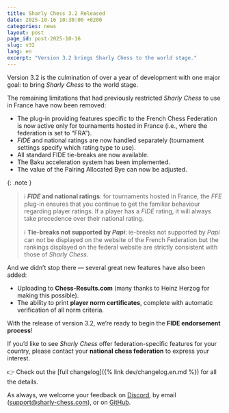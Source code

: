 ```yaml
---
title: Sharly Chess 3.2 Released
date: 2025-10-16 10:30:00 +0200
categories: news
layout: post
page_id: post-2025-10-16
slug: v32
lang: en
excerpt: "Version 3.2 brings Sharly Chess to the world stage."
---
```


Version 3.2 is the culmination of over a year of development with one major goal: to bring *Sharly Chess* to the world stage.

The remaining limitations that had previously restricted *Sharly Chess* to use in France have now been removed:

- The plug-in providing features specific to the French Chess Federation is now active only for tournaments hosted in France (i.e., where the federation is set to “FRA”).
- _FIDE_ and national ratings are now handled separately (tournament settings specify which rating type to use).
- All standard FIDE tie-breaks are now available.
- The Baku acceleration system has been implemented.
- The value of the Pairing Allocated Bye can now be adjusted.

{: .note }
> :information_source: **_FIDE_ and national ratings**: for tournaments hosted in France, the _FFE_ plug-in ensures that 
> you continue to get the familiar behaviour regarding player ratings.
> If a player has a _FIDE_ rating, it will always take precedence over their national rating.
>
> :information_source: **Tie-breaks not supported by _Papi_**: ie-breaks not supported by _Papi_ can not be displayed
> on the website of the French Federation but the rankings displayed on the federal website are strictly consistent 
> with those of _Sharly Chess_.

And we didn’t stop there — several great new features have also been added:

- Uploading to **Chess-Results.com** (many thanks to Heinz Herzog for making this possible).
- The ability to print **player norm certificates**, complete with automatic verification of all norm criteria.

With the release of version 3.2, we’re ready to begin the **FIDE endorsement process**!

If you’d like to see *Sharly Chess* offer federation-specific features for your country, please contact your **national chess federation** to express your interest.

👉 Check out the [full changelog]({% link dev/changelog.en.md %}) for all the details.

As always, we welcome your feedback on [Discord](https://discord.gg/at3d9WWJXu), by email ([support@sharly-chess.com](mailto:support@sharly-chess.com)), or on [GitHub](https://github.com/sharly-chess/sharly-chess/issues).
